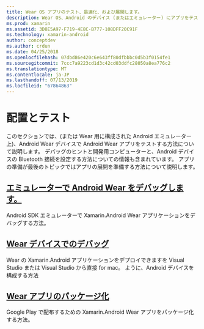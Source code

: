 ```yaml
---
title: Wear OS アプリのテスト、最適化、および展開します。
description: Wear OS、Android のデバイス (またはエミュレーター) にアプリをテストし、デプロイメントの準備する方法。
ms.prod: xamarin
ms.assetid: 3D8E5A97-F719-4E8C-B777-108DFF20C91F
ms.technology: xamarin-android
author: conceptdev
ms.author: crdun
ms.date: 04/25/2018
ms.openlocfilehash: 07dbd86e420c6e643ff80dfbbbc0d5b3f0154fe1
ms.sourcegitcommit: 7ccc7a9223cd1d3c42cd03ddfc28050a8ea776c2
ms.translationtype: MT
ms.contentlocale: ja-JP
ms.lasthandoff: 07/13/2019
ms.locfileid: "67864863"
---
```

# <a name="deployment-and-testing"></a>配置とテスト

このセクションでは、(または Wear 用に構成された Android エミュレーター上)、Android Wear デバイスで Android Wear アプリをテストする方法について説明します。 デバッグのヒントと開発用コンピューターと、Android デバイスの Bluetooth 接続を設定する方法についての情報も含まれています。
アプリの準備が最後のトピックではアプリの展開を準備する方法について説明します。

## <a name="debug-android-wear-on-an-emulatorandroidweardeploy-testdebug-on-emulatormd"></a>[エミュレーターで Android Wear をデバッグします。](~/android/wear/deploy-test/debug-on-emulator.md)

Android SDK エミュレーターで Xamarin.Android Wear アプリケーションをデバッグする方法。

## <a name="debug-on-a-wear-deviceandroidweardeploy-testdebug-on-devicemd"></a>[Wear デバイスでのデバッグ](~/android/wear/deploy-test/debug-on-device.md)

Wear の Xamarin.Android アプリケーションをデプロイできますを Visual Studio または Visual Studio から直接 for mac。 ように、Android デバイスを構成する方法

## <a name="packaging-wear-appsandroidweardeploy-testpackagingmd"></a>[Wear アプリのパッケージ化](~/android/wear/deploy-test/packaging.md)

Google Play で配布するための Xamarin.Android Wear アプリをパッケージ化する方法。

